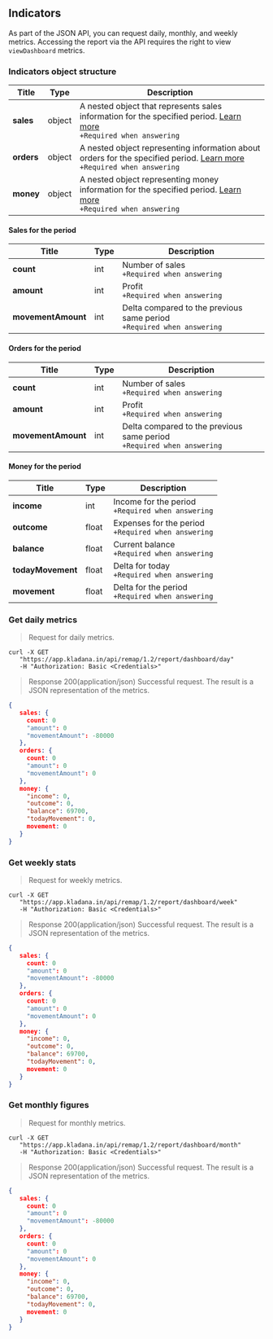 ## Indicators

As part of the JSON API, you can request daily, monthly, and weekly metrics. Accessing the report via the API requires the right to view `viewDashboard` metrics.

### Indicators object structure

| Title | Type | Description |
| ------ | ----- | ---------- |
| **sales** | object | A nested object that represents sales information for the specified period. [Learn more](../dictionaries/#entities-towar-towary-atributy-suschnosti-kod-sistemy-nalogooblozheniq)<br>`+Required when answering` |
| **orders** | object | A nested object representing information about orders for the specified period. [Learn more](../dictionaries/#entities-towar-towary-atributy-suschnosti-kod-sistemy-nalogooblozheniq)<br>`+Required when answering` |
| **money** | object | A nested object representing money information for the specified period. [Learn more](../dictionaries/#entities-towar-towary-atributy-suschnosti-kod-sistemy-nalogooblozheniq)<br>`+Required when answering` |
  
#### Sales for the period

| Title | Type | Description |
| ----- | ------- | -----------|
| **count** | int | Number of sales<br>`+Required when answering` |
| **amount** | int | Profit<br>`+Required when answering` |
| **movementAmount** | int | Delta compared to the previous same period<br>`+Required when answering` |

#### Orders for the period

| Title | Type | Description |
| ------------------ | ----- | --------- |
| **count** | int | Number of sales<br>`+Required when answering` |
| **amount** | int | Profit<br>`+Required when answering` |
| **movementAmount** | int | Delta compared to the previous same period<br>`+Required when answering` |

#### Money for the period

| Title | Type | Description |
| ----------------- | ---- | --------- |
| **income** | int | Income for the period<br>`+Required when answering` |
| **outcome** | float | Expenses for the period<br>`+Required when answering` |
| **balance** | float | Current balance<br>`+Required when answering` |
| **todayMovement** | float | Delta for today<br>`+Required when answering` |
| **movement** | float | Delta for the period<br>`+Required when answering` |

### Get daily metrics
> Request for daily metrics.

```shell
curl -X GET
   "https://app.kladana.in/api/remap/1.2/report/dashboard/day"
   -H "Authorization: Basic <Credentials>"
```

> Response 200(application/json)
Successful request. The result is a JSON representation of the metrics.

```json
{
   sales: {
     count: 0
     "amount": 0
     "movementAmount": -80000
   },
   orders: {
     count: 0
     "amount": 0
     "movementAmount": 0
   },
   money: {
     "income": 0,
     "outcome": 0,
     "balance": 69700,
     "todayMovement": 0,
     movement: 0
   }
}
```

### Get weekly stats

> Request for weekly metrics.

```shell
curl -X GET
   "https://app.kladana.in/api/remap/1.2/report/dashboard/week"
   -H "Authorization: Basic <Credentials>"
```

> Response 200(application/json)
Successful request. The result is a JSON representation of the metrics.

```json
{
   sales: {
     count: 0
     "amount": 0
     "movementAmount": -80000
   },
   orders: {
     count: 0
     "amount": 0
     "movementAmount": 0
   },
   money: {
     "income": 0,
     "outcome": 0,
     "balance": 69700,
     "todayMovement": 0,
     movement: 0
   }
}

```

### Get monthly figures

> Request for monthly metrics.

```shell
curl -X GET
   "https://app.kladana.in/api/remap/1.2/report/dashboard/month"
   -H "Authorization: Basic <Credentials>"
```

> Response 200(application/json)
Successful request. The result is a JSON representation of the metrics.

```json
{
   sales: {
     count: 0
     "amount": 0
     "movementAmount": -80000
   },
   orders: {
     count: 0
     "amount": 0
     "movementAmount": 0
   },
   money: {
     "income": 0,
     "outcome": 0,
     "balance": 69700,
     "todayMovement": 0,
     movement: 0
   }
}
```
